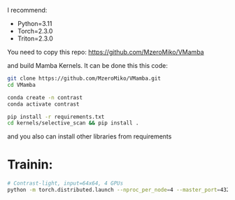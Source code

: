 I recommend:
- Python=3.11
- Torch=2.3.0
- Triton=2.3.0

You need to copy this repo:
https://github.com/MzeroMiko/VMamba

and build Mamba Kernels. It can be done this this code:

```bash
git clone https://github.com/MzeroMiko/VMamba.git
cd VMamba

conda create -n contrast
conda activate contrast

pip install -r requirements.txt
cd kernels/selective_scan && pip install .
```

and you also can install other libraries from requirements

# Trainin:

```bash
# Contrast-light, input=64x64, 4 GPUs
python -m torch.distributed.launch --nproc_per_node=4 --master_port=4321 train.py -opt options/Train/train_Contrast_light_x4.yml --launcher pytorch
```
